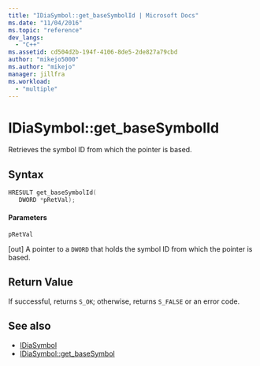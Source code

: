 ```yaml
---
title: "IDiaSymbol::get_baseSymbolId | Microsoft Docs"
ms.date: "11/04/2016"
ms.topic: "reference"
dev_langs:
  - "C++"
ms.assetid: cd504d2b-194f-4106-8de5-2de827a79cbd
author: "mikejo5000"
ms.author: "mikejo"
manager: jillfra
ms.workload:
  - "multiple"
---
```

# IDiaSymbol::get_baseSymbolId
Retrieves the symbol ID from which the pointer is based.

## Syntax

```C++
HRESULT get_baseSymbolId(
   DWORD *pRetVal);
```

#### Parameters
 `pRetVal`

[out] A pointer to a `DWORD` that holds the symbol ID from which the pointer is based.

## Return Value
 If successful, returns `S_OK`; otherwise, returns `S_FALSE` or an error code.

## See also
- [IDiaSymbol](../../debugger/debug-interface-access/idiasymbol.md)
- [IDiaSymbol::get_baseSymbol](../../debugger/debug-interface-access/idiasymbol-get-basesymbol.md)